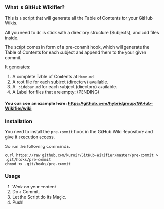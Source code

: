 ### What is GitHub Wikifier?

This is a script that will generate all the Table of Contents for your GitHub Wikis.

All you need to do is stick with a directory structure (Subjects), and add files inside.

The script comes in form of a pre-commit hook, which will generate the Table of Contents for
each subject and append them to the your given commit. 

It generates:

1. A complete Table of Contents at `Home.md`
2. A root file for each subject (directory) available.
3. A `_sidebar.md` for each subject (directory) available.
4. A Label for files that are empty: (PENDING)

#### You can see an example here: https://github.com/hybridgroup/GitHub-Wikifier/wiki

### Installation

You need to install the `pre-commit` hook in the GitHub Wiki Repository and give it execution access.

So run the following commands:

    curl https://raw.github.com/kuroir/GitHub-Wikifier/master/pre-commit > .git/hooks/pre-commit
    chmod +x .git/hooks/pre-commit 

### Usage

1. Work on your content.
2. Do a Commit.
3. Let the Script do its Magic.
4. Push!
